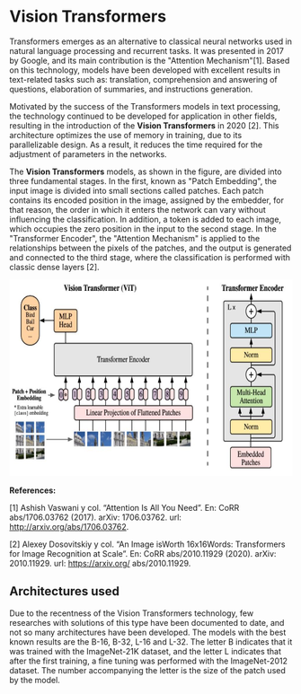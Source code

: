 # Vision Transformers

Transformers emerges as an alternative to classical neural networks used in natural language processing and recurrent tasks. It was presented in 2017 by Google, and its main contribution is the "Attention Mechanism"[1]. Based on
this technology, models have been developed with excellent results in text-related tasks such as: translation, comprehension and answering of questions, elaboration of summaries, and instructions generation.

Motivated by the success of the Transformers models in text processing, the technology continued to be developed for application in other fields, resulting in the introduction of the **Vision Transformers** in 2020 [2]. This architecture optimizes the use of memory in training, due to its parallelizable design. As a result, it reduces the time required for the adjustment of parameters in the networks.

The **Vision Transformers** models, as shown in the figure, are divided into three fundamental stages. In the first, known as "Patch Embedding", the input image is divided into small sections called patches. Each patch contains its encoded position in the image, assigned by the embedder, for that reason, the order in which it enters the network can vary without influencing the classification. In addition, a token is added to each image, which occupies the zero position in the input to the second stage. In the "Transformer Encoder", the "Attention Mechanism" is applied to the relationships between the pixels of the patches, and the output is generated and connected to the third stage, where the classification is performed with classic dense layers [2].

<img src="images/vit.jpg" alt="Texto alternativo" width="600" height="350">

**References:**

[1] Ashish Vaswani y col. “Attention Is All You Need”. En: CoRR abs/1706.03762 (2017). arXiv:
1706.03762. url: http://arxiv.org/abs/1706.03762.

[2] Alexey Dosovitskiy y col. “An Image isWorth 16x16Words: Transformers for Image Recognition
at Scale”. En: CoRR abs/2010.11929 (2020). arXiv: 2010.11929. url: https://arxiv.org/
abs/2010.11929.


## Architectures used

Due to the recentness of the Vision Transformers technology, few researches with solutions of this type have been documented to date, and not so many architectures have been developed. The models with the best known results are the B-16, B-32, L-16 and L-32. The letter B indicates that it was trained with the ImageNet-21K dataset, and the letter L indicates that after the first training, a fine tuning was performed with the ImageNet-2012 dataset. The number accompanying the letter is the size of the patch used by the model.

